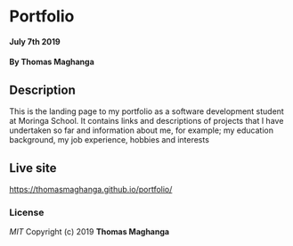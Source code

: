 # Portfolio
#### July 7th 2019
#### By **Thomas Maghanga**
## Description
This is the landing page to my portfolio as a software development student at Moringa School. It contains links and descriptions of projects that I have undertaken so far and information about me, for example; my education background, my job experience, hobbies and interests
## Live site
https://thomasmaghanga.github.io/portfolio/
### License
*MIT* 
Copyright (c) 2019 **Thomas Maghanga**
